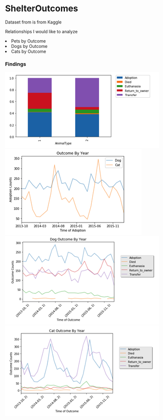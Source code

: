# ShelterOutcomes
Dataset from is from Kaggle


Relationships I would like to analyze
<li>Pets by Outcome</li>

<li>Dogs by Outcome</li>
<li>Cats by Outcome</li>





### Findings
![Outcomes by Animal](https://github.com/Melo21/ShelterOutcomes/blob/master/OutcomebyAnimal.png)
![Adoption Time vs Animal Type](https://github.com/Melo21/ShelterOutcomes/blob/master/TimeofAdoption.png)
![Dog Outcome](https://github.com/Melo21/ShelterOutcomes/blob/master/DogOutcomes.png)
![Cat Outcome](https://github.com/Melo21/ShelterOutcomes/blob/master/CatOutcomes.png)
